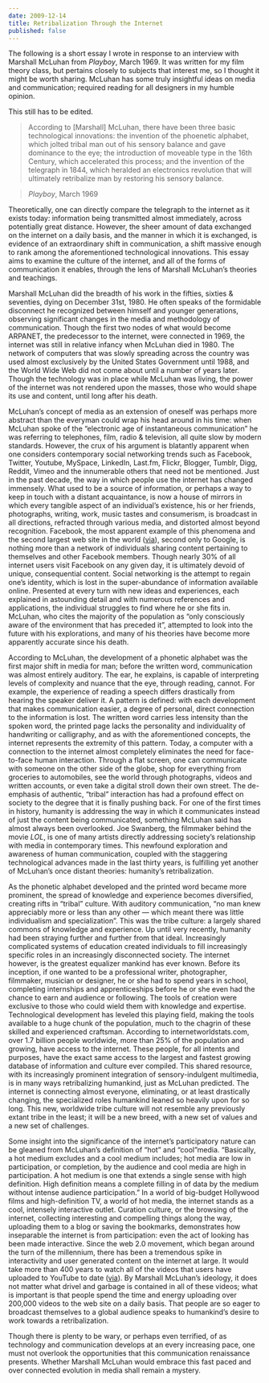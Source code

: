 ```yaml
---
date: 2009-12-14
title: Retribalization Through the Internet
published: false
---
```

The following is a short essay I wrote in response to an interview with Marshall McLuhan from _Playboy_, March 1969. It was written for my film theory class, but pertains closely to subjects that interest me, so I thought it might be worth sharing. McLuhan has some truly insightful ideas on media and communication; required reading for all designers in my humble opinion.

This still has to be edited.

>According to [Marshall] McLuhan, there have been three basic technological innovations:
the invention of the phoenetic alphabet, which jolted tribal man out of his sensory balance and gave dominance to the eye; the introduction of moveable type in the 16th Century, which accelerated this process; and the invention of the telegraph in 1844, which heralded an electronics revolution that will ultimately retribalize man by restoring his sensory balance.

>_Playboy_, March 1969

Theoretically, one can directly compare the telegraph to the internet as it exists today: information being transmitted almost immediately, across potentially great distance. However, the sheer amount of data exchanged on the internet on a daily basis, and the manner in which it is exchanged, is evidence of an extraordinary shift in communication, a shift massive enough to rank among the aforementioned technological innovations. This essay aims to examine the culture of the internet, and all of the forms of communication it enables, through the lens of Marshall McLuhan’s theories and teachings.

Marshall McLuhan did the breadth of his work in the fifties, sixties & seventies, dying on December 31st, 1980. He often speaks of the formidable disconnect he recognized between himself and younger generations, observing significant changes in the media and methodology of communication. Though the first two nodes of what would become ARPANET, the predecessor to the internet, were connected in 1969, the internet was still in relative infancy when McLuhan died in 1980. The network of computers that was slowly spreading across the country was used almost exclusively by the United States Government until 1988, and the World Wide Web did not come about until a number of years later. Though the technology was in place while McLuhan was living, the power of the internet was not rendered upon the masses, those who would shape its use and content, until long after his death.

McLuhan’s concept of media as an extension of oneself was perhaps more abstract than the everyman could wrap his head around in his time: when McLuhan spoke of the “electronic age of instantaneous communication” he was referring to telephones, film, radio & television, all quite slow by modern standards. However, the crux of his argument is blatantly apparent when one considers contemporary social networking trends such as Facebook, Twitter, Youtube, MySpace, LinkedIn, Last.fm, Flickr, Blogger, Tumblr, Digg, Reddit, Vimeo and the innumerable others that need not be mentioned. Just in the past decade, the way in which people use the internet has changed immensely. What used to be a source of information, or perhaps a way to keep in touch with a distant acquaintance, is now a house of mirrors in which every tangible aspect of an individual’s existence, his or her friends, photographs, writing, work, music tastes and consumerism, is broadcast in all directions, refracted through various media, and distorted almost beyond recognition. Facebook, the most apparent example of this phenomena and the second largest web site in the world ([via](www.alexa.com)), second only to Google, is nothing more than a network of individuals sharing content pertaining to themselves and other Facebook members. Though nearly 30% of all internet users visit Facebook on any given day, it is ultimately devoid of unique, consequential content. Social networking is the attempt to regain one’s identity, which is lost in the super-abundance of information available online. Presented at every turn with new ideas and experiences, each explained in astounding detail and with numerous references and applications, the individual struggles to find where he or she fits in. McLuhan, who cites the majority of the population as “only consciously aware of the environment that has preceded it”, attempted to look into the future with his explorations, and many of his theories have become more apparently accurate since his death.

According to McLuhan, the development of a phonetic alphabet was the first major shift in media for man; before the written word, communication was almost entirely auditory. The ear, he explains, is capable of interpreting levels of complexity and nuance that the eye, through reading, cannot. For example, the experience of reading a speech differs drastically from hearing the speaker deliver it. A pattern is defined: with each development that makes communication easier, a degree of personal, direct connection to the information is lost. The written word carries less intensity than the spoken word, the printed page lacks the personality and individuality of handwriting or calligraphy, and as with the aforementioned concepts, the internet represents the extremity of this pattern. Today, a computer with a connection to the internet almost completely eliminates the need for face-to-face human interaction. Through a flat screen, one can communicate with someone on the other side of the globe, shop for everything from groceries to automobiles, see the world through photographs, videos and written accounts, or even take a digital stroll down their own street. The de-emphasis of authentic, “tribal” interaction has had a profound effect on society to the degree that it is finally pushing back. For one of the first times in history, humanity is addressing the way in which it communicates instead of just the content being communicated, something McLuhan said has almost always been overlooked. Joe Swanberg, the filmmaker behind the movie _LOL_, is one of many artists directly addressing society’s relationship with media in contemporary times. This newfound exploration and awareness of human communication, coupled with the staggering technological advances made in the last thirty years, is fulfilling yet another of McLuhan’s once distant theories: humanity’s retribalization.

As the phonetic alphabet developed and the printed word became more prominent, the spread of knowledge and experience becomes diversified, creating rifts in “tribal” culture. With auditory communication, “no man knew appreciably more or less than any other — which meant there was little individualism and specialization”. This was the tribe culture: a largely shared commons of knowledge and experience. Up until very recently, humanity had been straying further and further from that ideal. Increasingly complicated systems of education created individuals to fill increasingly specific roles in an increasingly disconnected society. The internet however, is the greatest equalizer mankind has ever known. Before its inception, if one wanted to be a professional writer, photographer, filmmaker, musician or designer, he or she had to spend years in school, completing internships and apprenticeships before he or she even had the chance to earn and audience or following. The tools of creation were exclusive to those who could wield them with knowledge and expertise. Technological development has leveled this playing field, making the tools available to a huge chunk of the population, much to the chagrin of these skilled and experienced craftsman. According to internetworldstats.com, over 1.7 billion people worldwide, more than 25% of the population and growing, have access to the internet. These people, for all intents and purposes, have the exact same access to the largest and fastest growing database of information and culture ever compiled. This shared resource, with its increasingly prominent integration of sensory-indulgent multimedia, is in many ways retribalizing humankind, just as McLuhan predicted. The internet is connecting almost everyone, eliminating, or at least drastically changing, the specialized roles humankind leaned so heavily upon for so long. This new, worldwide tribe culture will not resemble any previously extant tribe in the least; it will be a new breed, with a new set of values and a new set of challenges.

Some insight into the significance of the internet’s participatory nature can be gleaned from McLuhan’s definition of “hot” and “cool”media. “Basically, a hot medium excludes and a cool medium includes; hot media are low in participation, or completion, by the audience and cool media are high in participation. A hot medium is one that extends a single sense with high definition. High definition means a complete filling in of data by the medium without intense audience participation.” In a world of big-budget Hollywood films and high-definition TV, a world of hot media, the internet stands as a cool, intensely interactive outlet. Curation culture, or the browsing of the internet, collecting interesting and compelling things along the way, uploading them to a blog or saving the bookmarks, demonstrates how inseparable the internet is from participation: even the act of looking has been made interactive. Since the web 2.0 movement, which began around the turn of the millennium, there has been a tremendous spike in interactivity and user generated content on the internet at large. It would take more than 400 years to watch all of the videos that users have uploaded to YouTube to date ([via](http://mediatedcultures.net/ksudigg/?p=163)). By Marshall McLuhan’s ideology, it does not matter what drivel and garbage is contained in all of these videos; what is important is that people spend the time and energy uploading over 200,000 videos to the web site on a daily basis. That people are so eager to broadcast themselves to a global audience speaks to humankind’s desire to work towards a retribalization.

Though there is plenty to be wary, or perhaps even terrified, of as technology and communication develops at an every increasing pace, one must not overlook the opportunities that this communication renaissance presents. Whether Marshall McLuhan would embrace this fast paced and over connected evolution in media shall remain a mystery.
